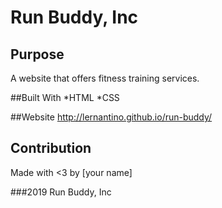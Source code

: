 # Run Buddy, Inc

## Purpose
A website that offers fitness training services.

##Built With
*HTML
*CSS

##Website
http://lernantino.github.io/run-buddy/

## Contribution
Made with <3 by [your name]

###2019 Run Buddy, Inc
